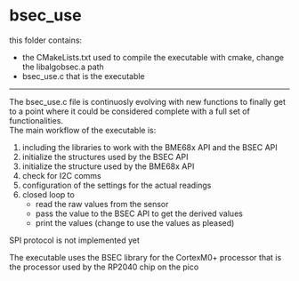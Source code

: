 # bsec_use
this folder contains:
- the CMakeLists.txt used to compile the executable with cmake, change the libalgobsec.a path
- bsec_use.c that is the executable
--- ---
The bsec_use.c file is continuosly evolving with new functions to finally get to a point where it could be considered complete with a full set of functionalities.  
The main workflow of the executable is:
1. including the libraries to work with the BME68x API and the BSEC API
2. initialize the structures used by the BSEC API
3. initialize the structure used by the BME68x API
4. check for I2C comms
5. configuration of the settings for the actual readings
6. closed loop to
    - read the raw values from the sensor
    - pass the value to the BSEC API to get the derived values
    - print the values (change to use the values as pleased)

SPI protocol is not implemented yet  

The executable uses the BSEC library for the CortexM0+ processor that is the processor used by the RP2040 chip on the pico
